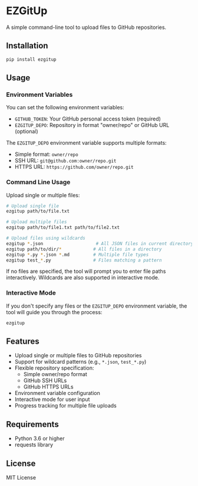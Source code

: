 # EZGitUp

A simple command-line tool to upload files to GitHub repositories.

## Installation

```bash
pip install ezgitup
```

## Usage

### Environment Variables

You can set the following environment variables:
- `GITHUB_TOKEN`: Your GitHub personal access token (required)
- `EZGITUP_DEPO`: Repository in format "owner/repo" or GitHub URL (optional)

The `EZGITUP_DEPO` environment variable supports multiple formats:
- Simple format: `owner/repo`
- SSH URL: `git@github.com:owner/repo.git`
- HTTPS URL: `https://github.com/owner/repo.git`

### Command Line Usage

Upload single or multiple files:

```bash
# Upload single file
ezgitup path/to/file.txt

# Upload multiple files
ezgitup path/to/file1.txt path/to/file2.txt

# Upload files using wildcards
ezgitup *.json                    # All JSON files in current directory
ezgitup path/to/dir/*            # All files in a directory
ezgitup *.py *.json *.md         # Multiple file types
ezgitup test_*.py                # Files matching a pattern
```

If no files are specified, the tool will prompt you to enter file paths interactively. Wildcards are also supported in interactive mode.

### Interactive Mode

If you don't specify any files or the `EZGITUP_DEPO` environment variable, the tool will guide you through the process:

```bash
ezgitup
```

## Features

- Upload single or multiple files to GitHub repositories
- Support for wildcard patterns (e.g., `*.json`, `test_*.py`)
- Flexible repository specification:
  - Simple owner/repo format
  - GitHub SSH URLs
  - GitHub HTTPS URLs
- Environment variable configuration
- Interactive mode for user input
- Progress tracking for multiple file uploads

## Requirements

- Python 3.6 or higher
- requests library

## License

MIT License

   
